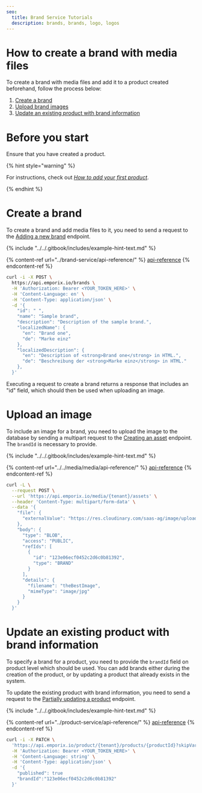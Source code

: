 ```yaml
---
seo:
  title: Brand Service Tutorials
  description: brands, brands, logo, logos
---
```


# How to create a brand with media files

To create a brand with media files and add it to a product created beforehand, follow the process below:

1. [Create a brand](./brand.md#create-a-brand)
2. [Upload brand images](./brand.md#upload-an-image)
3. [Update an existing product with brand information](./brand.md#update-an-existing-product-with-brand-information)

# Before you start

Ensure that you have created a product. 

{% hint style="warning" %}

For instructions, check out [*How to add your first product*](../product-service/product.md#how-to-add-your-first-product).

{% endhint %}

# Create a brand

To create a brand and add media files to it, you need to send a request to the [Adding a new brand](https://emporix.gitbook.io/documentation-portal/api-references/products-labels-and-brands/brand-service/api-reference/brands#post-brands) endpoint. 

{% include "../../.gitbook/includes/example-hint-text.md" %}

{% content-ref url="../brand-service/api-reference/" %}
[api-reference](../brand-service/api-reference/)
{% endcontent-ref %}

```bash
curl -i -X POST \
  https://api.emporix.io/brands \
  -H 'Authorization: Bearer <YOUR_TOKEN_HERE>' \
  -H 'Content-Language: en' \
  -H 'Content-Type: application/json' \
  -d '{
    "id": " ",
    "name": "Sample brand",
    "description": "Description of the sample brand.",
    "localizedName": {
      "en": "Brand one",
      "de": "Marke einz"
    },
    "localizedDescription": {
      "en": "Description of <strong>Brand one</strong> in HTML.",
      "de": "Beschreibung der <strong>Marke einz</strong> in HTML."
    },
  }'
```

Executing a request to create a brand returns a response that includes an "id" field, which should then be used when uploading an image.

# Upload an image

To include an image for a brand, you need to upload the image to the database by sending a multipart request to the [Creating an asset](https://emporix.gitbook.io/documentation-portal/api-references/media/media/api-reference/assets#post-media-tenant-assets) endpoint.
The `brandId` is necessary to provide.

{% include "../../.gitbook/includes/example-hint-text.md" %}

{% content-ref url="../../media/media/api-reference/" %}
[api-reference](../../media/media/api-reference/)
{% endcontent-ref %}

```bash
curl -L \
  --request POST \
  --url 'https://api.emporix.io/media/{tenant}/assets' \
  --header 'Content-Type: multipart/form-data' \
  --data '{
    "file": {
      "externalValue": "https://res.cloudinary.com/saas-ag/image/upload/v1695804155/emporix-logo-white-2f5e621206edefea6015fb4793959376_nswfbz.png"
    },
    "body": {
      "type": "BLOB",
      "access": "PUBLIC",
      "refIds": [
        {
          "id": "123e06ecf0452c2d6c0b81392",
          "type": "BRAND"
        }
      ],
      "details": {
        "filename": "theBestImage",
        "mimeType": "image/jpg"
      }
    }
  }'
```

# Update an existing product with brand information

To specify a brand for a product, you need to provide the `brandId` field on product level which should be used. You can add brands either during the creation of the product, or by updating a product that already exists in the system. 

To update the existing product with brand information, you need to send a request to the [Partially updating a product](https://emporix.gitbook.io/documentation-portal/api-references/products-labels-and-brands/product-service/api-reference/products#patch-product-tenant-products-productid) endpoint.

{% include "../../.gitbook/includes/example-hint-text.md" %}

{% content-ref url="../product-service/api-reference/" %}
[api-reference](../product-service/api-reference/)
{% endcontent-ref %}

```bash
curl -i -X PATCH \
  'https://api.emporix.io/product/{tenant}/products/{productId}?skipVariantGeneration=false&doIndex=true' \
  -H 'Authorization: Bearer <YOUR_TOKEN_HERE>' \
  -H 'Content-Language: string' \
  -H 'Content-Type: application/json' \
  -d '{
    "published": true
    "brandId":"123e06ecf0452c2d6c0b81392"
  }'
```